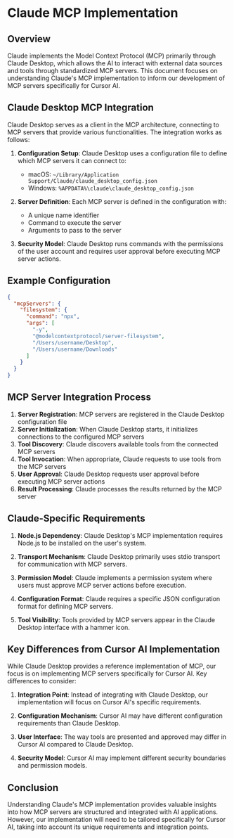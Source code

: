# Claude MCP Implementation

## Overview

Claude implements the Model Context Protocol (MCP) primarily through Claude Desktop, which allows the AI to interact with external data sources and tools through standardized MCP servers. This document focuses on understanding Claude's MCP implementation to inform our development of MCP servers specifically for Cursor AI.

## Claude Desktop MCP Integration

Claude Desktop serves as a client in the MCP architecture, connecting to MCP servers that provide various functionalities. The integration works as follows:

1. **Configuration Setup**: Claude Desktop uses a configuration file to define which MCP servers it can connect to:
   - macOS: `~/Library/Application Support/Claude/claude_desktop_config.json`
   - Windows: `%APPDATA%\claude\claude_desktop_config.json`

2. **Server Definition**: Each MCP server is defined in the configuration with:
   - A unique name identifier
   - Command to execute the server
   - Arguments to pass to the server

3. **Security Model**: Claude Desktop runs commands with the permissions of the user account and requires user approval before executing MCP server actions.

## Example Configuration

```json
{
  "mcpServers": {
    "filesystem": {
      "command": "npx",
      "args": [
        "-y",
        "@modelcontextprotocol/server-filesystem",
        "/Users/username/Desktop",
        "/Users/username/Downloads"
      ]
    }
  }
}
```

## MCP Server Integration Process

1. **Server Registration**: MCP servers are registered in the Claude Desktop configuration file
2. **Server Initialization**: When Claude Desktop starts, it initializes connections to the configured MCP servers
3. **Tool Discovery**: Claude discovers available tools from the connected MCP servers
4. **Tool Invocation**: When appropriate, Claude requests to use tools from the MCP servers
5. **User Approval**: Claude Desktop requests user approval before executing MCP server actions
6. **Result Processing**: Claude processes the results returned by the MCP server

## Claude-Specific Requirements

1. **Node.js Dependency**: Claude Desktop's MCP implementation requires Node.js to be installed on the user's system.

2. **Transport Mechanism**: Claude Desktop primarily uses stdio transport for communication with MCP servers.

3. **Permission Model**: Claude implements a permission system where users must approve MCP server actions before execution.

4. **Configuration Format**: Claude requires a specific JSON configuration format for defining MCP servers.

5. **Tool Visibility**: Tools provided by MCP servers appear in the Claude Desktop interface with a hammer icon.

## Key Differences from Cursor AI Implementation

While Claude Desktop provides a reference implementation of MCP, our focus is on implementing MCP servers specifically for Cursor AI. Key differences to consider:

1. **Integration Point**: Instead of integrating with Claude Desktop, our implementation will focus on Cursor AI's specific requirements.

2. **Configuration Mechanism**: Cursor AI may have different configuration requirements than Claude Desktop.

3. **User Interface**: The way tools are presented and approved may differ in Cursor AI compared to Claude Desktop.

4. **Security Model**: Cursor AI may implement different security boundaries and permission models.

## Conclusion

Understanding Claude's MCP implementation provides valuable insights into how MCP servers are structured and integrated with AI applications. However, our implementation will need to be tailored specifically for Cursor AI, taking into account its unique requirements and integration points.
